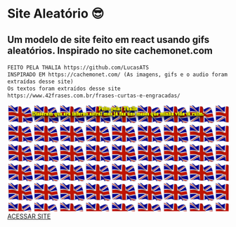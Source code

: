 # Site Aleatório 😎

## Um modelo de site feito em react usando gifs aleatórios. Inspirado no site cachemonet.com

    FEITO PELA THALIA https://github.com/LucasATS
    INSPIRADO EM https://cachemonet.com/ (As imagens, gifs e o audio foram extraídas desse site)
    Os textos foram extraídos desse site https://www.42frases.com.br/frases-curtas-e-engracadas/

[![preview](./.github/preview.png)](https://lucasats.github.io/SiteAleatorio/)
[ACESSAR SITE](https://lucasats.github.io/SiteAleatorio/)
